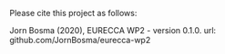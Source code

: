 Please cite this project as follows:

Jorn Bosma (2020),  EURECCA WP2 - version 0.1.0. url: github.com/JornBosma/eurecca-wp2
